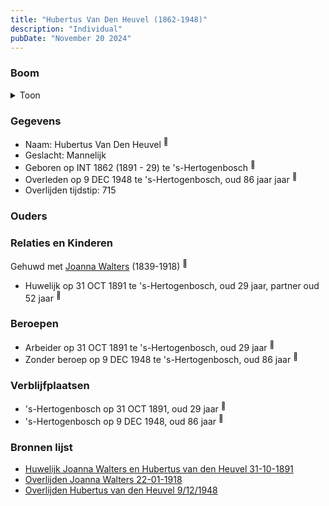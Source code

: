 ```yaml
---
title: "Hubertus Van Den Heuvel (1862-1948)"
description: "Individual"
pubDate: "November 20 2024"
---
```


### Boom
<details><summary>Toon</summary>

![test](https://www.plantuml.com/plantuml/svg/dPB1Qy8m5CRl-IiUy-1s41hhn4eHLsrH3su7sOwIjc-rD4qaBvs8-BylKt72nWwxXPTyt_Tx7ncJ5SOsjMHKbMehZAWX5LbL6DseVAAbDc2DKEIkK5csANE4h3IPnFCPwwtTGurrYeRE8x9eKDlz5jcDQoO54HmO04JQv6XMcpAh51A5OIrADHg1puwCjU7b54MCdILtiyPvsuRWLIYOee8PDXyexq0Gp3sFym5SBLgndpmcaSivl9SeyoE4mrIa-tMghPKu7C5ykG8-w7VXdWy23Xte1W_GfixCPUW2LQefszoegMgaN0kLhpEZYLBja9rD0DDu0Zpe3NwAZrVqXHPA2NWJqdL2LsAl3z1AejYF_Jz8UG-IE7AmVl0Fm6uN5azBHyX_9Rm0XiCTvdcf2gVmEJnFlie9-8aqyJolnw4bos9ZzoYbtZdQ8xjqtkbSNh3BIjy3DaQLkq_r2G00)
</details>

### Gegevens
- Naam: Hubertus Van Den Heuvel <sup><a href="../s00158/" style="text-decoration:none" title="Huwelijk Joanna Walters en Hubertus van den Heuvel 31-10-1891">:link:</a></sup>
- Geslacht: Mannelijk
- Geboren op INT 1862 (1891 - 29) te 's-Hertogenbosch <sup><a href="../s00158/" style="text-decoration:none" title="Huwelijk Joanna Walters en Hubertus van den Heuvel 31-10-1891">:link:</a></sup>
- Overleden op 9 DEC 1948 te 's-Hertogenbosch, oud 86 jaar jaar <sup><a href="../s00222/" style="text-decoration:none" title="Overlijden Hubertus van den Heuvel 9/12/1948">:link:</a></sup>
- Overlijden tijdstip: 715

### Ouders

### Relaties en Kinderen

Gehuwd met [Joanna Walters](../i00106/) (1839-1918) <sup><a href="../s00158/" style="text-decoration:none" title="Huwelijk Joanna Walters en Hubertus van den Heuvel 31-10-1891">:link:</a></sup>
- Huwelijk op 31 OCT 1891 te 's-Hertogenbosch, oud 29 jaar, partner oud 52 jaar <sup><a href="../s00158/" style="text-decoration:none" title="Huwelijk Joanna Walters en Hubertus van den Heuvel 31-10-1891">:link:</a></sup>

### Beroepen
- Arbeider op 31 OCT 1891 te 's-Hertogenbosch, oud 29 jaar <sup><a href="../s00158/" style="text-decoration:none" title="Huwelijk Joanna Walters en Hubertus van den Heuvel 31-10-1891">:link:</a></sup>
- Zonder beroep op 9 DEC 1948 te 's-Hertogenbosch, oud 86 jaar <sup><a href="../s00222/" style="text-decoration:none" title="Overlijden Hubertus van den Heuvel 9/12/1948">:link:</a></sup>

### Verblijfplaatsen
- 's-Hertogenbosch  op 31 OCT 1891, oud 29 jaar  <sup><a href="../s00158/" style="text-decoration:none" title="Huwelijk Joanna Walters en Hubertus van den Heuvel 31-10-1891">:link:</a></sup>
- 's-Hertogenbosch  op 9 DEC 1948, oud 86 jaar  <sup><a href="../s00222/" style="text-decoration:none" title="Overlijden Hubertus van den Heuvel 9/12/1948">:link:</a></sup>

### Bronnen lijst
- [Huwelijk Joanna Walters en Hubertus van den Heuvel 31-10-1891](../s00158/)
- [Overlijden Joanna Walters 22-01-1918](../s00162/)
- [Overlijden Hubertus van den Heuvel 9/12/1948](../s00222/)